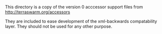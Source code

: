 This directory is a copy of the version 0 acccessor support files from
http://terraswarm.org/accessors

They are included to ease development of the xml-backwards compatability layer.
They should not be used for any other purpose.
